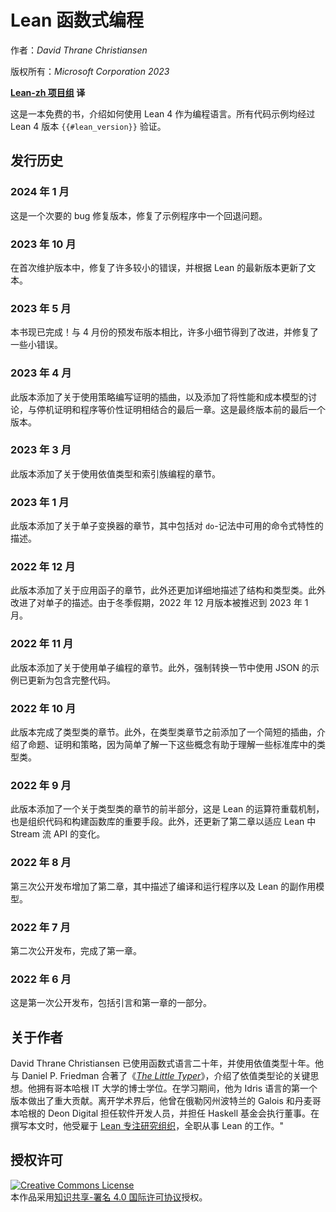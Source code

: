 <!--
# Functional Programming in Lean
-->

# Lean 函数式编程

<!--
*by David Thrane Christiansen*

*Copyright Microsoft Corporation 2023*
-->

作者：*David Thrane Christiansen*

版权所有：*Microsoft Corporation 2023*

**[Lean-zh 项目组](https://github.com/orgs/Lean-zh) 译**

<!--
This is a free book on using Lean 4 as a programming language. All code samples are tested with Lean 4 release `{{#lean_version}}`.
-->

这是一本免费的书，介绍如何使用 Lean 4 作为编程语言。所有代码示例均经过 Lean 4 版本 `{{#lean_version}}` 验证。

<!--
## Release history
-->

## 发行历史

<!--
### January, 2024

This is a minor bugfix release that fixes a regression in an example program.
-->

### 2024 年 1 月

这是一个次要的 bug 修复版本，修复了示例程序中一个回退问题。

<!--
### October, 2023

In this first maintenance release, a number of smaller issues were fixed and the text was brought up to date with the latest release of Lean.
-->

### 2023 年 10 月

在首次维护版本中，修复了许多较小的错误，并根据 Lean 的最新版本更新了文本。


<!--
### May, 2023

The book is now complete! Compared to the April pre-release, many small details have been improved and minor mistakes have been fixed.
-->

### 2023 年 5 月

本书现已完成！与 4 月份的预发布版本相比，许多小细节得到了改进，并修复了一些小错误。

<!--
### April, 2023

This release adds an interlude on writing proofs with tactics as well as a final chapter that combines discussion of performance and cost models with proofs of termination and program equivalence.
This is the last release prior to the final release.
-->

### 2023 年 4 月

此版本添加了关于使用策略编写证明的插曲，以及添加了将性能和成本模型的讨论，与停机证明和程序等价性证明相结合的最后一章。这是最终版本前的最后一个版本。

<!--
### March, 2023

This release adds a chapter on programming with dependent types and indexed families.
-->

### 2023 年 3 月

此版本添加了关于使用依值类型和索引族编程的章节。

<!--
### January, 2023

This release adds a chapter on monad transformers that includes a description of the imperative features that are available in `do`-notation.
-->

### 2023 年 1 月

此版本添加了关于单子变换器的章节，其中包括对 `do`-记法中可用的命令式特性的描述。

<!--
### December, 2022

This release adds a chapter on applicative functors that additionally describes structures and type classes in more detail.
This is accompanied with improvements to the description of monads.
The December 2022 release was delayed until January 2023 due to winter holidays.
-->

### 2022 年 12 月

此版本添加了关于应用函子的章节，此外还更加详细地描述了结构和类型类。此外改进了对单子的描述。由于冬季假期，2022 年 12 月版本被推迟到 2023 年 1 月。

<!--
### November, 2022

This release adds a chapter on programming with monads. Additionally, the example of using JSON in the coercions section has been updated to include the complete code.
-->

### 2022 年 11 月

此版本添加了关于使用单子编程的章节。此外，强制转换一节中使用 JSON 的示例已更新为包含完整代码。
<!--
### October, 2022

This release completes the chapter on type classes. In addition, a short interlude introducing propositions, proofs, and tactics has been added just before the chapter on type classes, because a small amount of familiarity with the concepts helps to understand some of the standard library type classes.
-->

### 2022 年 10 月

此版本完成了类型类的章节。此外，在类型类章节之前添加了一个简短的插曲，介绍了命题、证明和策略，因为简单了解一下这些概念有助于理解一些标准库中的类型类。

<!--
### September, 2022

This release adds the first half of a chapter on type classes, which are Lean's mechanism for overloading operators and an important means of organizing code and structuring libraries. Additionally, the second chapter has been updated to account for changes in Lean's stream API.
-->

### 2022 年 9 月

此版本添加了一个关于类型类的章节的前半部分，这是 Lean 的运算符重载机制，也是组织代码和构建函数库的重要手段。此外，还更新了第二章以适应 Lean 中 Stream 流 API 的变化。

<!--
### August, 2022

This third public release adds a second chapter, which describes compiling and running programs along with Lean's model for side effects.
-->

### 2022 年 8 月

第三次公开发布增加了第二章，其中描述了编译和运行程序以及 Lean 的副作用模型。

<!--
### July, 2022

The second public release completes the first chapter.
-->

### 2022 年 7 月

第二次公开发布，完成了第一章。

<!--
### June, 2022

This was the first public release, consisting of an introduction and part of the first chapter.
-->

### 2022 年 6 月

这是第一次公开发布，包括引言和第一章的一部分。

<!--
## About the Author
-->

## 关于作者

<!--
David Thrane Christiansen has been using functional languages for twenty years, and dependent types for ten.
Together with Daniel P. Friedman, he wrote [_The Little Typer_](https://thelittletyper.com/), an introduction to the key ideas of dependent type theory.
He has a Ph.D. from the IT University of Copenhagen.
During his studies, he was a major contributor to the first version of the Idris language.
Since leaving academia, he has worked as a software developer at Galois in Portland, Oregon and Deon Digital in Copenhagen, Denmark, and he was the Executive Director of the Haskell Foundation.
At the time of writing, he is employed at the [Lean Focused Research Organization](https://lean-fro.org) working full-time on Lean.
-->

David Thrane Christiansen 已使用函数式语言二十年，并使用依值类型十年。他与 Daniel P. Friedman 合著了《[*The Little Typer*](https://thelittletyper.com/)》，介绍了依值类型论的关键思想。他拥有哥本哈根 IT 大学的博士学位。在学习期间，他为 Idris 语言的第一个版本做出了重大贡献。离开学术界后，他曾在俄勒冈州波特兰的 Galois 和丹麦哥本哈根的 Deon Digital 担任软件开发人员，并担任 Haskell 基金会执行董事。在撰写本文时，他受雇于 [Lean 专注研究组织](https://lean-fro.org)，全职从事 Lean 的工作。"

<!--
## License

<a rel="license" href="http://creativecommons.org/licenses/by/4.0/"><img alt="Creative Commons License" style="border-width:0" src="https://i.creativecommons.org/l/by/4.0/88x31.png" /></a><br />This work is licensed under a <a rel="license" href="http://creativecommons.org/licenses/by/4.0/">Creative Commons Attribution 4.0 International License</a>.
-->

## 授权许可

<a rel="license" href="http://creativecommons.org/licenses/by/4.0/deed.zh-hans"><img alt="Creative Commons License" style="border-width:0" src="https://i.creativecommons.org/l/by/4.0/88x31.png" /></a><br />本作品采用<a rel="license" href="http://creativecommons.org/licenses/by/4.0/deed.zh-hans">知识共享-署名 4.0 国际许可协议</a>授权。
